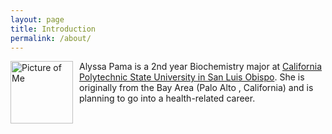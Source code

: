 ```yaml
---
layout: page
title: Introduction
permalink: /about/
---
```


<img src="{{alyssapama.github.io}}/images/IMG_6317.jpg" alt="Picture of Me" width="100" 
style="float: left; margin-top: 0px; margin-right: 10px" /> 

Alyssa Pama is a 2nd year Biochemistry major at [California Polytechnic State University in San Luis Obispo](https://chemistry.calpoly.edu/). She is originally from the Bay Area (Palo Alto , California) and is planning to go into a health-related career. 
